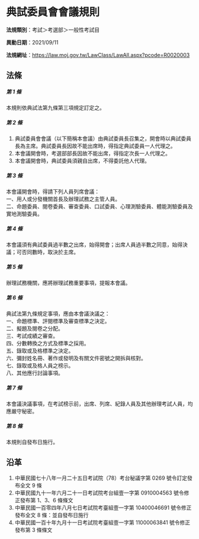 # 典試委員會會議規則




**法規類別**：考試＞考選部＞一般性考試目

**異動日期**：2021/09/11  

**法規網址**：https://law.moj.gov.tw/LawClass/LawAll.aspx?pcode=R0020003



## 法條
##### 第 1 條
本規則依典試法第九條第三項規定訂定之。

##### 第 2 條
1. 典試委員會會議（以下簡稱本會議）由典試委員長召集之，開會時以典試委員長為主席。典試委員長因故不能出席時，得指定典試委員一人代理之。
1. 本會議開會時，考選部部長因故不能出席，得指定次長一人代理之。
1. 本會議開會時，典試委員須親自出席，不得委託他人代理。

##### 第 3 條
本會議開會時，得請下列人員列席會議：  
一、用人或分發機關首長及辦理試務之主管人員。  
二、命題委員、閱卷委員、審查委員、口試委員、心理測驗委員、體能測驗委員及實地測驗委員。

##### 第 4 條
本會議須有典試委員過半數之出席，始得開會；出席人員過半數之同意，始得決議；可否同數時，取決於主席。

##### 第 5 條
辦理試務機關，應將辦理試務重要事項，提報本會議。

##### 第 6 條
典試法第九條規定事項，應由本會議決議之：  
一、命題標準、評閱標準及審查標準之決定。  
二、擬題及閱卷之分配。  
三、考試成績之審查。  
四、分數轉換之方式及標準之採用。  
五、錄取或及格標準之決定。  
六、彌封姓名冊、著作或發明及有關文件密號之開拆與核對。  
七、錄取或及格人員之榜示。  
八、其他應行討論事項。

##### 第 7 條
本會議決議事項，在考試榜示前，出席、列席、紀錄人員及其他辦理考試人員，均應嚴守秘密。

##### 第 8 條
本規則自發布日施行。

## 沿革
1. 中華民國七十八年一月二十五日考試院（78）考台秘議字第 0269 號令訂定發布全文 9  條
1. 中華民國九十一年六月二十一日考試院考台組壹一字第 0910004563 號令修正發布第 1、3、6  條條文
1. 中華民國一百零四年八月七日考試院考臺組壹一字第 10400046691  號令修正發布全文 8  條：並自發布日施行
1. 中華民國一百十年九月十一日考試院考臺組壹一字第 11000063841  號令修正發布第 3  條條文
